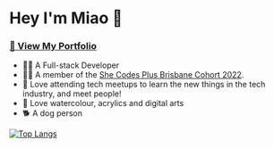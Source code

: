 # Hey I'm Miao 👋 

### [👀 View My Portfolio](https://miaozhaod.github.io/portfolio/#/)

- 👩‍💻 A Full-stack Developer
- 👧🏻 A member of the [She Codes Plus Brisbane Cohort 2022](https://shecodes.com.au/program/plus/).
- 🍕 Love attending tech meetups to learn the new things in the tech industry, and meet people! </br>
- 🎨 Love watercolour, acrylics and digital arts </br>
- 🐕 A dog person

[![Top Langs](https://github-readme-stats.vercel.app/api/top-langs/?username=miaozhaod&layout=compact&hide=html&count_private=true)](https://github.com/miaozhaod/github-readme-stats)



